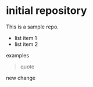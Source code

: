 # initial repository

This is a sample repo.

- list item 1
- list item 2

examples

> quote

new change
